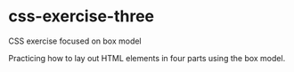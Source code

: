 # css-exercise-three
CSS exercise focused on box model

Practicing how to lay out HTML elements in four parts using the box model.
